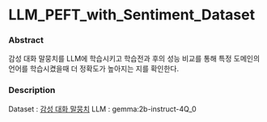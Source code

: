 # LLM_PEFT_with_Sentiment_Dataset

### Abstract
감성 대화 말뭉치를 LLM에 학습시키고 학습전과 후의 성능 비교를 통해 특정 도메인의 언어를 학습시켰을때 더 정확도가 높아지는 지를 확인한다.

### Description
Dataset : [감성 대화 말뭉치](https://www.aihub.or.kr/aihubdata/data/view.do?currMenu=115&topMenu=100&aihubDataSe=realm&dataSetSn=86)
LLM : gemma:2b-instruct-4Q_0
